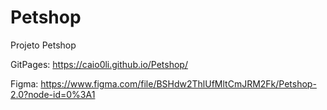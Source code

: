 # Petshop
Projeto Petshop

GitPages: https://caio0li.github.io/Petshop/

Figma: https://www.figma.com/file/BSHdw2ThlUfMltCmJRM2Fk/Petshop-2.0?node-id=0%3A1
